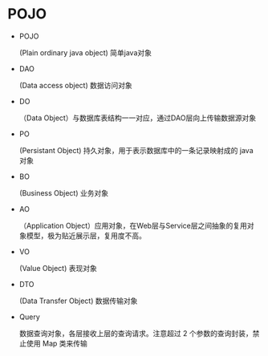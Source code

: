 
# POJO 

- POJO

    (Plain ordinary java object) 简单java对象

- DAO

    (Data access object) 数据访问对象
    
- DO

    （Data Object）与数据库表结构一一对应，通过DAO层向上传输数据源对象

- PO

    (Persistant Object) 持久对象，用于表示数据库中的一条记录映射成的 java 对象

- BO

    (Business Object) 业务对象

- AO

    （Application Object）应用对象，在Web层与Service层之间抽象的复用对象模型，极为贴近展示层，复用度不高。

- VO

    (Value Object) 表现对象

- DTO

    (Data Transfer Object) 数据传输对象
    
- Query

    数据查询对象，各层接收上层的查询请求。注意超过 2 个参数的查询封装，禁止使用 Map 类来传输
